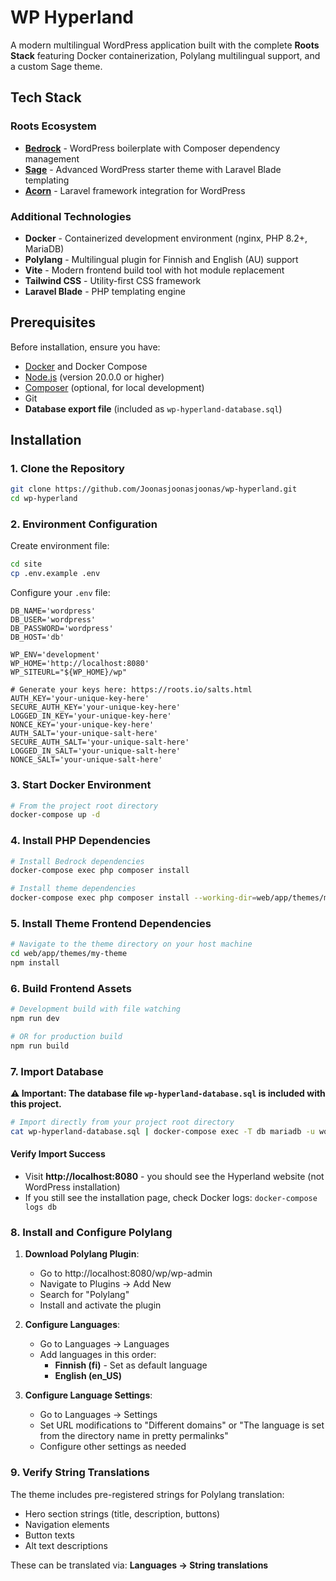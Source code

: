 # WP Hyperland

A modern multilingual WordPress application built with the complete **Roots Stack** featuring Docker containerization, Polylang multilingual support, and a custom Sage theme.

## Tech Stack

### Roots Ecosystem
- **[Bedrock](https://roots.io/bedrock/)** - WordPress boilerplate with Composer dependency management
- **[Sage](https://roots.io/sage/)** - Advanced WordPress starter theme with Laravel Blade templating
- **[Acorn](https://github.com/roots/acorn)** - Laravel framework integration for WordPress

### Additional Technologies
- **Docker** - Containerized development environment (nginx, PHP 8.2+, MariaDB)
- **Polylang** - Multilingual plugin for Finnish and English (AU) support
- **Vite** - Modern frontend build tool with hot module replacement
- **Tailwind CSS** - Utility-first CSS framework
- **Laravel Blade** - PHP templating engine

## Prerequisites

Before installation, ensure you have:

- [Docker](https://www.docker.com/get-started) and Docker Compose
- [Node.js](https://nodejs.org/) (version 20.0.0 or higher)
- [Composer](https://getcomposer.org/) (optional, for local development)
- Git
- **Database export file** (included as `wp-hyperland-database.sql`)

## Installation

### 1. Clone the Repository

```bash
git clone https://github.com/Joonasjoonasjoonas/wp-hyperland.git
cd wp-hyperland
```

### 2. Environment Configuration

Create environment file:

```bash
cd site
cp .env.example .env
```

Configure your `.env` file:

```env
DB_NAME='wordpress'
DB_USER='wordpress'
DB_PASSWORD='wordpress'
DB_HOST='db'

WP_ENV='development'
WP_HOME='http://localhost:8080'
WP_SITEURL="${WP_HOME}/wp"

# Generate your keys here: https://roots.io/salts.html
AUTH_KEY='your-unique-key-here'
SECURE_AUTH_KEY='your-unique-key-here'
LOGGED_IN_KEY='your-unique-key-here'
NONCE_KEY='your-unique-key-here'
AUTH_SALT='your-unique-salt-here'
SECURE_AUTH_SALT='your-unique-salt-here'
LOGGED_IN_SALT='your-unique-salt-here'
NONCE_SALT='your-unique-salt-here'
```

### 3. Start Docker Environment

```bash
# From the project root directory
docker-compose up -d
```

### 4. Install PHP Dependencies

```bash
# Install Bedrock dependencies
docker-compose exec php composer install

# Install theme dependencies  
docker-compose exec php composer install --working-dir=web/app/themes/my-theme
```

### 5. Install Theme Frontend Dependencies

```bash
# Navigate to the theme directory on your host machine
cd web/app/themes/my-theme
npm install
```

### 6. Build Frontend Assets

```bash
# Development build with file watching
npm run dev

# OR for production build
npm run build
```

### 7. Import Database

**⚠️ Important: The database file `wp-hyperland-database.sql` is included with this project.**

```bash
# Import directly from your project root directory
cat wp-hyperland-database.sql | docker-compose exec -T db mariadb -u wordpress -pwordpress wordpress
```

#### Verify Import Success
- Visit **http://localhost:8080** - you should see the Hyperland website (not WordPress installation)
- If you still see the installation page, check Docker logs: `docker-compose logs db`

### 8. Install and Configure Polylang

1. **Download Polylang Plugin**:
   - Go to http://localhost:8080/wp/wp-admin 
   - Navigate to Plugins → Add New
   - Search for "Polylang"
   - Install and activate the plugin

2. **Configure Languages**:
   - Go to Languages → Languages
   - Add languages in this order:
     - **Finnish (fi)** - Set as default language
     - **English (en_US)**

3. **Configure Language Settings**:
   - Go to Languages → Settings
   - Set URL modifications to "Different domains" or "The language is set from the directory name in pretty permalinks"
   - Configure other settings as needed

### 9. Verify String Translations

The theme includes pre-registered strings for Polylang translation:

- Hero section strings (title, description, buttons)
- Navigation elements
- Button texts
- Alt text descriptions

These can be translated via:
**Languages → String translations**

